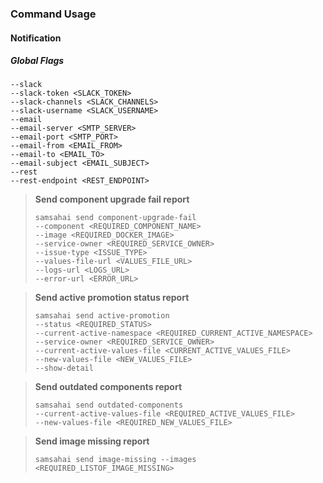 ### Command Usage
#### Notification

##### Global Flags
```
--slack
--slack-token <SLACK_TOKEN>
--slack-channels <SLACK_CHANNELS>
--slack-username <SLACK_USERNAME>
--email
--email-server <SMTP_SERVER>
--email-port <SMTP_PORT>
--email-from <EMAIL_FROM>
--email-to <EMAIL_TO>
--email-subject <EMAIL_SUBJECT>
--rest
--rest-endpoint <REST_ENDPOINT>
```

> **Send component upgrade fail report**
>```
>samsahai send component-upgrade-fail
>--component <REQUIRED_COMPONENT_NAME> 
>--image <REQUIRED_DOCKER_IMAGE>
>--service-owner <REQUIRED_SERVICE_OWNER> 
>--issue-type <ISSUE_TYPE> 
>--values-file-url <VALUES_FILE_URL> 
>--logs-url <LOGS_URL> 
>--error-url <ERROR_URL>
>```  

> **Send active promotion status report**
>```
>samsahai send active-promotion
>--status <REQUIRED_STATUS> 
>--current-active-namespace <REQUIRED_CURRENT_ACTIVE_NAMESPACE>
>--service-owner <REQUIRED_SERVICE_OWNER> 
>--current-active-values-file <CURRENT_ACTIVE_VALUES_FILE> 
>--new-values-file <NEW_VALUES_FILE> 
>--show-detail
>```

> **Send outdated components report**
>```
>samsahai send outdated-components
>--current-active-values-file <REQUIRED_ACTIVE_VALUES_FILE> 
>--new-values-file <REQUIRED_NEW_VALUES_FILE> 
>```

> **Send image missing report**
>```
>samsahai send image-missing --images <REQUIRED_LISTOF_IMAGE_MISSING> 
>```
